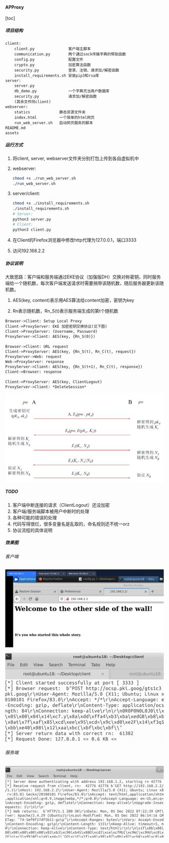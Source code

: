 #### APProxy

[toc]

##### 项目结构

```
client:
	client.py				客户端主脚本
	communication.py    	两个通过sock传输字典的帮助函数
	config.py				配置文件
	crypto.py				加密算法函数
	security.py				登录、注销、请求加/解密函数
	install_requirements.sh	安装pip3和rsa库
server:
	server.py
	db_demo.py				一个字典充当用户数据库
	security.py				请求加/解密函数
	(其余文件同client)
webserver:
	statics				静态资源文件夹
	index.html			一个简单的html网页
	run_web_server.sh	启动网页服务的脚本
README.md
assets
```

##### 运行方式

1. 将client, server, webserver文件夹分别打包上传到各自虚拟机中

2. webserver:

    ```bash
    chmod +x ./run_web_server.sh
    ./run_web_server.sh
    ```

3. server/client:

    ```bash
    chmod +x ./install_requirements.sh
    ./install_requirements.sh
    # Server:
    python3 server.py
    # Client:
    python3 client.py
    ```

4. 在Client的Firefox浏览器中修改http代理为127.0.0.1，端口3333

5. 访问192.168.2.2

##### 协议说明

大致思路：客户端和服务端通过EKE协议（加强版DH）交换对称密钥，同时服务端给一个随机数，每次客户端发送请求时需要捎带该随机数，随后服务器更新该随机数。

1. AES(key, content)表示用AES算法给content加密，密钥为key

2. Rn表示随机数，Rn_S(t)表示服务端生成的第t个随机数

``` sequence
Browser->Client: Setup Local Proxy
Client->ProxyServer: EKE 加密密钥交换协议(见下图)
Client->ProxyServer: (Username, Password)
ProxyServer->Client: AES(key, {Rn_S(0)})

Browser->Client: URL request
Client->ProxyServer: AES(key, {Rn_S(t), Rn_C(t), request})
ProxyServer->Web: request
Web->ProxyServer: response
ProxyServer->Client: AES(key, {Rn_S(t+1), Rn_C(t), response})
Client->Browser: response

Client->ProxyServer: AES(key, ClientLogout)
ProxyServer->Client: *DeleteSession*
```

![image-20221205150540620](assets\image-20221205150540620.png)

##### TODO

1. 客户端中断连接的请求（ClientLogout）还没加密
2. 客户端/服务端脚本被用户中断时的处理
3. 各种可能的错误的处理
4. 代码写得很烂，很多变量名是乱取的，命名规则还不统一orz
5. 协议流程的具体说明

##### 效果图

###### 客户端

![image-20221205151917566](assets\image-20221205151917566.png)

![image-20221205152003241](assets\image-20221205152003241.png)

###### 服务端

![image-20221205152306745](assets\image-20221205152306745.png)
